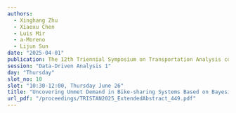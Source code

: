 ```yaml
---
authors:
  - Xinghang Zhu
  - Xiaoxu Chen
  - Luis Mir
  - a-Moreno
  - Lijun Sun
date: "2025-04-01"
publication: The 12th Triennial Symposium on Transportation Analysis conference
session: "Data-Driven Analysis 1"
day: "Thursday"
slot_no: 10
slot: "10:30-12:00, Thursday June 26"
title: "Uncovering Unmet Demand in Bike-sharing Systems Based on Bayesian Gaussian Decomposition of Time-varying OD Tensor"
url_pdf: "/proceedings/TRISTAN2025_ExtendedAbstract_449.pdf"
---
```

